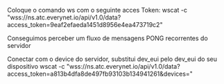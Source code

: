 Coloque o comando ws com o seguinte acces Token:
wscat -c "wss://ns.atc.everynet.io/api/v1.0/data?access_token=9eaf2efaeda1451d8956e4ea473719c2"

Conseguimos perceber um fluxo de mensagens PONG recorrentes do servidor

Conectar com o device do servidor, substitui dev_eui pelo dev_eui do seu dispositivo
wscat -c "wss://ns.atc.everynet.io/api/v1.0/data?access_token=a813b4dfa8de497fb93103b134941261&devices=<DEV-EUI>"

